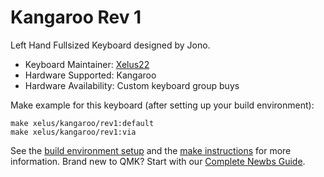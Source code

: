 # Kangaroo Rev 1

Left Hand Fullsized Keyboard designed by Jono.

* Keyboard Maintainer: [Xelus22](https://github.com/Xelus22)
* Hardware Supported: Kangaroo
* Hardware Availability: Custom keyboard group buys

Make example for this keyboard (after setting up your build environment):

    make xelus/kangaroo/rev1:default
    make xelus/kangaroo/rev1:via

See the [build environment setup](https://docs.qmk.fm/#/getting_started_build_tools) and the [make instructions](https://docs.qmk.fm/#/getting_started_make_guide) for more information. Brand new to QMK? Start with our [Complete Newbs Guide](https://docs.qmk.fm/#/newbs).
